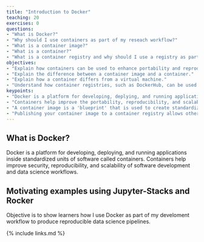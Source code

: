 ```yaml
---
title: "Introduction to Docker"
teaching: 20
exercises: 0
questions:
- "What is Docker?" 
- "Why should I use containers as part of my reseach workflow?"
- "What is a container image?"
- "What is a container?"
- "What is a container registry and why should I use a registry as part of my research workflow?"
objectives:
- "Explain how containers can be used to enhance portability and reproducibility of research workflows."
- "Explain the difference between a container image and a container."
- "Explain how a container differs from a virtual machine."
- "Understand how container registries, such as DockerHub, can be used to automate research workflows."
keypoints:
- "Docker is a platform for developing, deplying, and running applications inside containers."
- "Containers help improve the portability, reproducibility, and scalability of software engineering and data science workflows."
- "A container image is a 'blueprint' that is used to create standardized units of software called containers."
- "Publishing your container image to a container registry allows other researchers to create containers from your image and reproduce your results or to build upon your image in order to extend your results."
---
```


## What is Docker?
Docker is a platform for developing, deploying, and running applications inside standardized units of software called containers. Containers help improve security, reproducibility, and scalability of software development and data science workflows.

## Motivating examples using Jupyter-Stacks and Rocker
Objective is to show learners how I use Docker as part of my develoment workflow to produce reproducible data science pipelines.

{% include links.md %}

